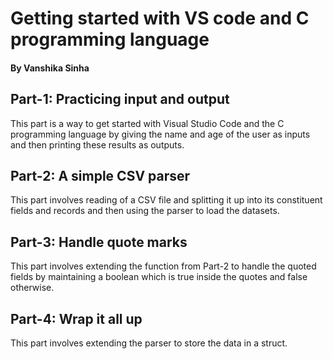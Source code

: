 # Getting started with VS code and C programming language

#### By Vanshika Sinha

## Part-1: Practicing input and output

This part is a way to get started with Visual Studio Code and the C programming language by giving the name and age of the user as inputs and then printing these results as outputs.

## Part-2: A simple CSV parser

This part involves reading of a CSV file and splitting it up into its constituent fields and records and then using the parser to load the datasets.

## Part-3: Handle quote marks

This part involves extending the function from Part-2 to handle the quoted fields by maintaining a boolean which is true inside the quotes and false otherwise.

## Part-4: Wrap it all up

This part involves extending the parser to store the data in a struct.

